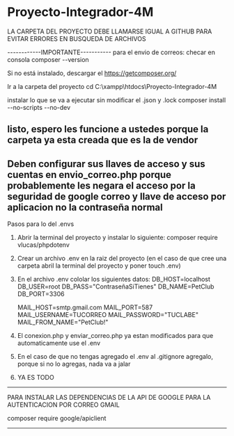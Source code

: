 # Proyecto-Integrador-4M

LA CARPETA DEL PROYECTO DEBE LLAMARSE IGUAL A GITHUB PARA EVITAR ERRORES EN BUSQUEDA DE ARCHIVOS

------------IMPORTANTE-----------
para el envio de correos:
checar en consola 
composer --version

Si no está instalado, descargar el  https://getcomposer.org/

Ir a la carpeta del proyecto
cd C:\xampp\htdocs\Proyecto-Integrador-4M

instalar lo que se va a ejecutar sin modificar el .json y .lock
composer install --no-scripts --no-dev

listo, espero les funcione a ustedes porque la carpeta ya esta creada que es la de vendor
---------------------------------------------------------
Deben configurar sus llaves de acceso y sus cuentas en envio_correo.php porque probablemente les negara el acceso por la seguridad de google
correo y llave de acceso por aplicacion no la contraseña normal
--------------------------------------------------------------

Pasos para lo del .envs
1. Abrir la terminal del proyecto y instalar lo siguiente: composer require vlucas/phpdotenv
2. Crear un archivo .env en la raiz del proyecto (en el caso de que cree una carpeta abril la terminal del proyecto y poner touch .env)
3. En el archivo .env cololar los siguientes datos:
    DB_HOST=localhost
    DB_USER=root
    DB_PASS="ContraseñaSiTienes"
    DB_NAME=PetClub
    DB_PORT=3306

    MAIL_HOST=smtp.gmail.com
    MAIL_PORT=587
    MAIL_USERNAME=TUCORREO 
    MAIL_PASSWORD="TUCLABE"
    MAIL_FROM_NAME="PetClub!"

4. El conexion.php y enviar_correo.php ya estan modificados para que automaticamente use el .env
5. En el caso de que no tengas agregado el .env al .gitignore agregalo, porque si no lo agregas, nada va a jalar
6. YA ES TODO

--------------------------------------------------
PARA INSTALAR LAS DEPENDENCIAS DE LA API DE GOOGLE PARA LA AUTENTICACION POR CORREO GMAIL

composer require google/apiclient

--------------------------------------------------